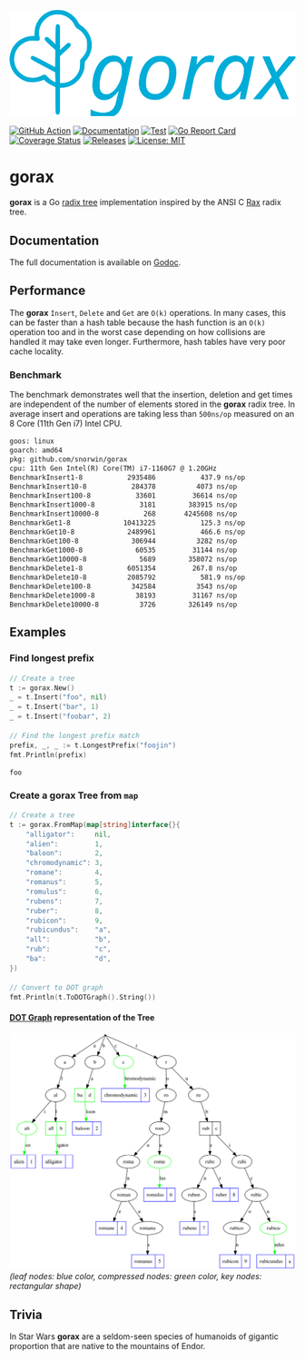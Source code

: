 ![gorax](gorax.svg)

[![GitHub Action](https://img.shields.io/badge/GitHub-Action-blue)](https://github.com/features/actions)
[![Documentation](https://img.shields.io/badge/godoc-reference-5272B4.svg)](https://pkg.go.dev/github.com/snorwin/gorax)
[![Test](https://img.shields.io/github/workflow/status/snorwin/gorax/Test?label=tests&logo=github)](https://github.com/snorwin/gorax/actions)
[![Go Report Card](https://goreportcard.com/badge/github.com/snorwin/gorax)](https://goreportcard.com/report/github.com/snorwin/gorax)
[![Coverage Status](https://coveralls.io/repos/github/snorwin/gorax/badge.svg?branch=main)](https://coveralls.io/github/snorwin/gorax?branch=main)
[![Releases](https://img.shields.io/github/v/release/snorwin/gorax)](https://github.com/snorwin/gorax/releases)
[![License: MIT](https://img.shields.io/badge/License-MIT-yellow.svg)](https://opensource.org/licenses/MIT)

# gorax
**gorax** is a Go [radix tree](https://en.wikipedia.org/wiki/Radix_tree) implementation inspired by the ANSI C [Rax](https://github.com/antirez/rax) radix tree.

## Documentation
The full documentation is available on [Godoc](https://pkg.go.dev/github.com/snorwin/gorax).

## Performance
The **gorax** `Insert`, `Delete` and `Get` are `O(k)` operations. In many cases, this can be faster than a hash table because the hash function is an `O(k)` operation too and in the worst case depending on how collisions are handled it may take even longer. Furthermore, hash tables have very poor cache locality.

### Benchmark
The benchmark demonstrates well that the insertion, deletion and get times are independent of the number of elements stored in the **gorax** radix tree. In average insert and operations are taking less than `500ns/op` measured on an 8 Core (11th Gen i7) Intel CPU.
```
goos: linux
goarch: amd64
pkg: github.com/snorwin/gorax
cpu: 11th Gen Intel(R) Core(TM) i7-1160G7 @ 1.20GHz
BenchmarkInsert1-8       	 2935486	       437.9 ns/op
BenchmarkInsert10-8      	  284378	      4073 ns/op
BenchmarkInsert100-8     	   33601	     36614 ns/op
BenchmarkInsert1000-8    	    3181	    383915 ns/op
BenchmarkInsert10000-8   	     268	   4245608 ns/op
BenchmarkGet1-8          	10413225	       125.3 ns/op
BenchmarkGet10-8         	 2489961	       466.6 ns/op
BenchmarkGet100-8        	  306944	      3282 ns/op
BenchmarkGet1000-8       	   60535	     31144 ns/op
BenchmarkGet10000-8      	    5689	    358072 ns/op
BenchmarkDelete1-8       	 6051354	     267.8 ns/op
BenchmarkDelete10-8      	 2085792	       581.9 ns/op
BenchmarkDelete100-8     	  342584	      3543 ns/op
BenchmarkDelete1000-8    	   38193	     31167 ns/op
BenchmarkDelete10000-8   	    3726	    326149 ns/op
```
## Examples
### Find longest prefix
```go
// Create a tree
t := gorax.New()
_ = t.Insert("foo", nil)
_ = t.Insert("bar", 1)
_ = t.Insert("foobar", 2)

// Find the longest prefix match
prefix, _, _ := t.LongestPrefix("foojin")
fmt.Println(prefix)
```
```
foo
```

### Create a gorax Tree from `map`
```go
// Create a tree
t := gorax.FromMap(map[string]interface{}{
    "alligator":     nil,
    "alien":         1,
    "baloon":        2,
    "chromodynamic": 3,
    "romane":        4,
    "romanus":       5,
    "romulus":       6,
    "rubens":        7,
    "ruber":         8,
    "rubicon":       9,
    "rubicundus":    "a",
    "all":           "b",
    "rub":           "c",
    "ba":            "d",
})

// Convert to DOT graph
fmt.Println(t.ToDOTGraph().String())
```
#### [DOT Graph](example.dot) representation of the Tree
![](example.svg)
*(leaf nodes: blue color, compressed nodes: green color, key nodes: rectangular shape)*

## Trivia
In Star Wars **gorax** are a seldom-seen species of humanoids of gigantic proportion that are native to the mountains of Endor.